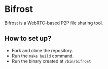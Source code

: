 # Bifrost

Bifrost is a WebRTC-based P2P file sharing tool.

## How to set up?

* Fork and clone the repository.
* Run the `make build` command.
* Run the binary created at `/bin/bifrost`